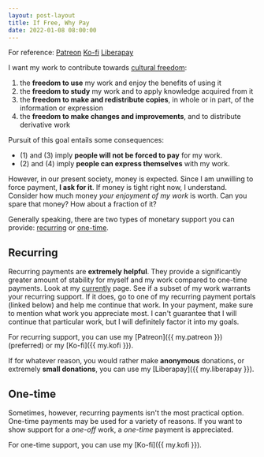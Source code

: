 ```yaml
---
layout: post-layout
title: If Free, Why Pay
date: 2022-01-08 08:00:00
---
```


For reference:
<span class="m-2 inline-block">
  <a rel="payment" class="ml-2 p-2 basic-button hover:bg-[#FF424D]" href="{{ my.patreon }}">Patreon</a>
  <a rel="payment" class="ml-2 p-2 basic-button hover:bg-[#13C3FF]" href="{{ my.kofi }}">Ko-fi</a>
  <a rel="payment" class="ml-2 p-2 basic-button hover:bg-[#F6C915]" href="{{ my.liberapay }}donate">Liberapay</a>
</span>

I want my work to contribute towards [cultural freedom](https://freedomdefined.org/Definition):

1. the **freedom to use** my work and enjoy the benefits of using it
2. the **freedom to study** my work and to apply knowledge acquired from it
3. the **freedom to make and redistribute copies**, in whole or in part, of the information or expression
4. the **freedom to make changes and improvements**, and to distribute derivative work

Pursuit of this goal entails some consequences:

* (1) and (3) imply **people will not be forced to pay** for my work.
* (2) and (4) imply **people can express themselves** with my work.

However, in our present society, money is expected.
Since I am unwilling to force payment, **I ask for it**.
If money is tight right now, I understand.
Consider how much money *your enjoyment of my work* is worth.
Can you spare that money?
How about a fraction of it?

Generally speaking, there are two types of monetary support you can provide: [recurring](#recurring) or [one-time](#one-time).

## Recurring

Recurring payments are **extremely helpful**.
They provide a significantly greater amount of stability for myself and my work compared to one-time payments.
Look at my [currently](/currently/) page.
See if a subset of my work warrants your recurring support.
If it does, go to one of my recurring payment portals (linked below) and help me continue that work.
In your payment, make sure to mention what work you appreciate most.
I can't guarantee that I will continue that particular work, but I will definitely factor it into my goals.

For recurring support, you can use my [Patreon]({{ my.patreon }}) (preferred) or my [Ko-fi]({{ my.kofi }}).

If for whatever reason, you would rather make **anonymous** donations, or extremely **small donations**, you can use my [Liberapay]({{ my.liberapay }}).

## One-time

Sometimes, however, recurring payments isn't the most practical option.
One-time payments may be used for a variety of reasons.
If you want to show support for a *one-off* work, a *one-time* payment is appreciated.

For one-time support, you can use my [Ko-fi]({{ my.kofi }}).
